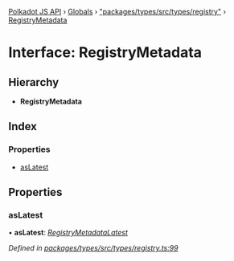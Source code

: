 [Polkadot JS API](../README.md) › [Globals](../globals.md) › ["packages/types/src/types/registry"](../modules/_packages_types_src_types_registry_.md) › [RegistryMetadata](_packages_types_src_types_registry_.registrymetadata.md)

# Interface: RegistryMetadata

## Hierarchy

* **RegistryMetadata**

## Index

### Properties

* [asLatest](_packages_types_src_types_registry_.registrymetadata.md#aslatest)

## Properties

###  asLatest

• **asLatest**: *[RegistryMetadataLatest](_packages_types_src_types_registry_.registrymetadatalatest.md)*

*Defined in [packages/types/src/types/registry.ts:99](https://github.com/polkadot-js/api/blob/97b5c699b/packages/types/src/types/registry.ts#L99)*
